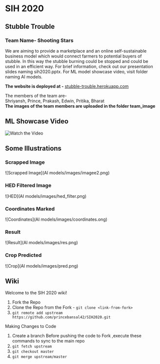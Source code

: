 # SIH 2020
## Stubble Trouble
### Team Name- Shooting Stars

We are aiming to provide a marketplace and an online self-sustainable business model which would connect farmers to potential buyers of stubble. In this way the stubble burning could be stopped and could be used in an efficient way. For brief information, check out
our presentation slides naming sih2020.pptx. 
For ML model showcase video, visit folder naming AI models.

**The website is deployed at -** [stubble-trouble.herokuapp.com](https://stubble-trouble.herokuapp.com) 

The members of the team are- </br>
Shriyansh, Prince, Prakash, Edwin, Pritika, Bharat </br>
**The images of the team members are uploaded in the folder team_image**

## ML Showcase Video
![Watch the Video](https://youtu.be/rObIjYPqxII)

## Some Illustrations

### Scrapped Image
![Scrapped Image](AI models/images/imagee2.png)

### HED Filtered Image
![HED](AI models/images/hed_filter.png)

### Coordinates Marked
![Coordinates](AI models/images/coordinates.ong)

### Result
![Result](AI models/images/res.png)

### Crop Predicted
![Crop](AI models/images/pred.png)

## Wiki

Welcome to the SIH 2020 wiki!
1. Fork the Repo
2. Clone the Repo from the Fork - `git clone <link-from-fork>`
3. `git remote add upstream https://github.com/princebansal42/SIH2020.git`

Making Changes to Code
1. Create a branch 
Before pushing the code to Fork ,execute these commands to sync to the main repo
2. `git fetch upstream`
3. `git checkout master`
4. `git merge upstream/master`
